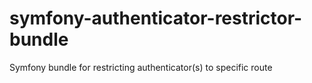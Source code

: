 # symfony-authenticator-restrictor-bundle
Symfony bundle for restricting authenticator(s) to specific route
